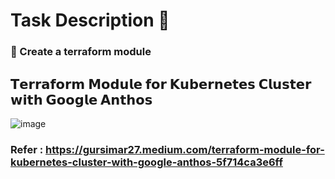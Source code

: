 # Task Description 📄 <br>
### 📌 Create a terraform module

## 𝗧𝗲𝗿𝗿𝗮𝗳𝗼𝗿𝗺 𝗠𝗼𝗱𝘂𝗹𝗲 𝗳𝗼𝗿 𝗞𝘂𝗯𝗲𝗿𝗻𝗲𝘁𝗲𝘀 𝗖𝗹𝘂𝘀𝘁𝗲𝗿 𝘄𝗶𝘁𝗵 𝗚𝗼𝗼𝗴𝗹𝗲 𝗔𝗻𝘁𝗵𝗼𝘀

![image](https://user-images.githubusercontent.com/70017872/127543280-ee72e5ad-c01e-4d7c-ae93-a8ccbb6761eb.png)


### Refer : https://gursimar27.medium.com/terraform-module-for-kubernetes-cluster-with-google-anthos-5f714ca3e6ff
